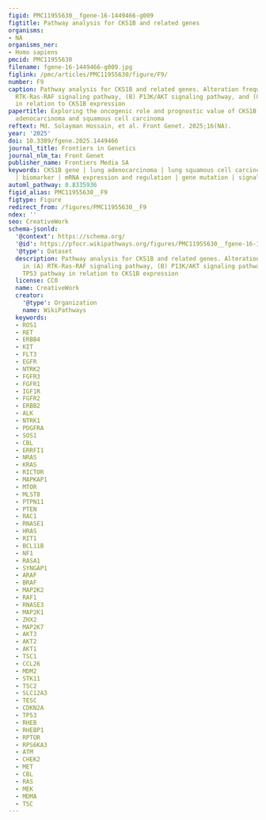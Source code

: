```yaml
---
figid: PMC11955630__fgene-16-1449466-g009
figtitle: Pathway analysis for CKS1B and related genes
organisms:
- NA
organisms_ner:
- Homo sapiens
pmcid: PMC11955630
filename: fgene-16-1449466-g009.jpg
figlink: /pmc/articles/PMC11955630/figure/F9/
number: F9
caption: Pathway analysis for CKS1B and related genes. Alteration frequency in (A)
  RTK-Ras-RAF signaling pathway, (B) P13K/AKT signaling pathway, and (C) TP53 pathway
  in relation to CKS1B expression
papertitle: Exploring the oncogenic role and prognostic value of CKS1B in human lung
  adenocarcinoma and squamous cell carcinoma
reftext: Md. Solayman Hossain, et al. Front Genet. 2025;16(NA).
year: '2025'
doi: 10.3389/fgene.2025.1449466
journal_title: Frontiers in Genetics
journal_nlm_ta: Front Genet
publisher_name: Frontiers Media SA
keywords: CKS1B gene | lung adenocarcinoma | lung squamous cell carcinoma | gene expression
  | biomarker | mRNA expression and regulation | gene mutation | signaling pathways
automl_pathway: 0.8335936
figid_alias: PMC11955630__F9
figtype: Figure
redirect_from: /figures/PMC11955630__F9
ndex: ''
seo: CreativeWork
schema-jsonld:
  '@context': https://schema.org/
  '@id': https://pfocr.wikipathways.org/figures/PMC11955630__fgene-16-1449466-g009.html
  '@type': Dataset
  description: Pathway analysis for CKS1B and related genes. Alteration frequency
    in (A) RTK-Ras-RAF signaling pathway, (B) P13K/AKT signaling pathway, and (C)
    TP53 pathway in relation to CKS1B expression
  license: CC0
  name: CreativeWork
  creator:
    '@type': Organization
    name: WikiPathways
  keywords:
  - ROS1
  - RET
  - ERBB4
  - KIT
  - FLT3
  - EGFR
  - NTRK2
  - FGFR3
  - FGFR1
  - IGF1R
  - FGFR2
  - ERBB2
  - ALK
  - NTRK1
  - PDGFRA
  - SOS1
  - CBL
  - ERRFI1
  - NRAS
  - KRAS
  - RICTOR
  - MAPKAP1
  - MTOR
  - MLST8
  - PTPN11
  - PTEN
  - RAC1
  - RNASE1
  - HRAS
  - RIT1
  - BCL11B
  - NF1
  - RASA1
  - SYNGAP1
  - ARAF
  - BRAF
  - MAP2K2
  - RAF1
  - RNASE3
  - MAP2K1
  - ZHX2
  - MAP2K7
  - AKT3
  - AKT2
  - AKT1
  - TSC1
  - CCL26
  - MDM2
  - STK11
  - TSC2
  - SLC12A3
  - TESC
  - CDKN2A
  - TP53
  - RHEB
  - RHEBP1
  - RPTOR
  - RPS6KA3
  - ATM
  - CHEK2
  - MET
  - CBL
  - RAS
  - MEK
  - MDMA
  - TSC
---
```

